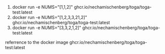 1.  docker run -e NUMS="[1,1,2]" ghcr.io/nechamischenberg/toga/toga-test:latest
2.  docker run -e NUMS="[1,2,3,3,21,2]" ghcr.io/nechamischenberg/toga/toga-test:latest
3.  docker run -e NUMS="[3,3,2,1,2]" ghcr.io/nechamischenberg/toga/toga-test:latest

referrence to the docker image ghcr.io/nechamischenberg/toga/toga-test:latest
